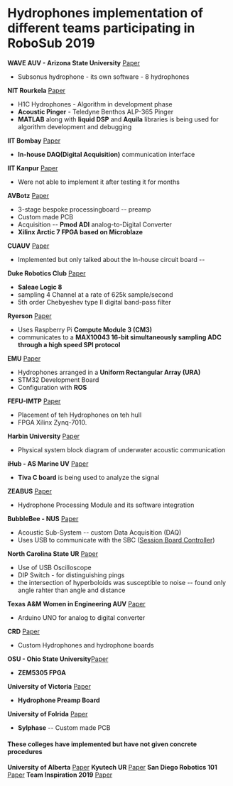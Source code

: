 # Hydrophones implementation of different teams participating in RoboSub 2019

**WAVE AUV - Arizona State University** [Paper](https://robonation.org/app/uploads/sites/4/2019/10/ASU_RS19_TDR-1.pdf)
- Subsonus hydrophone - its own software - 8 hydrophones	

**NIT Rourkela** [Paper](https://robonation.org/app/uploads/sites/4/2019/10/NITRourkela_RS19_TDR.pdf)
- H1C Hydrophones - Algorithm in development phase
- **Acoustic Pinger** - Teledyne Benthos ALP-365 Pinger 
-  **MATLAB** along with **liquid DSP** and **Aquila** libraries is being used for algorithm development and debugging

**IIT Bombay** [Paper](https://robonation.org/app/uploads/sites/4/2019/10/IITB_RS19_TDR-min.pdf)
- **In-house DAQ(Digital Acquisition)** communication interface 

**IIT Kanpur** [Paper](https://robonation.org/app/uploads/sites/4/2019/10/IITK_RS19_TDR.pdf)
- Were not able to implement it after testing it for months

**AVBotz** [Paper](https://robonation.org/app/uploads/sites/4/2019/10/AmadorValleyHS_RS19_TDR-min.pdf)
- 3-stage  bespoke  processingboard -- preamp
- Custom made PCB
- Acquisition -- **Pmod ADI** analog-to-Digital Converter
- **Xilinx Arctic 7 FPGA based on Microblaze**

**CUAUV** [Paper](https://robonation.org/app/uploads/sites/4/2019/10/CUAUV_RS19_TDR.pdf)
- Implemented but only talked about the In-house circuit board -- 

**Duke Robotics Club** [Paper](https://robonation.org/app/uploads/sites/4/2019/10/Duke_RS19_TDR.pdf)
- **Saleae Logic 8**
- sampling 4 Channel at a rate of 625k sample/second
- 5th order Chebyeshev type II digital band-pass filter

**Ryerson** [Paper](https://robonation.org/app/uploads/sites/4/2019/10/Ryerson_RS19_TDR.pdf)
- Uses Raspberry Pi **Compute Module 3 (CM3)**
- communicates  to  a **MAX10043   16-bit   simultaneously   sampling ADC  through  a  high  speed  SPI  protocol**

**EMU** [Paper](https://robonation.org/app/uploads/sites/4/2019/10/EMU_RS19_TDR.pdf)
- Hydrophones arranged in a **Uniform Rectangular Array (URA)**
- STM32 Development Board
- Configuration with **ROS**

**FEFU-IMTP** [Paper](https://robonation.org/app/uploads/sites/4/2019/10/FEFU-IMTP_RS19_TDR.pdf)
- Placement of teh Hydrophones on teh hull
- FPGA Xilinx Zynq-7010. 

**Harbin University** [Paper](https://robonation.org/app/uploads/sites/4/2019/10/HEU_RS19_TDR.pdf)
- Physical system block diagram of underwater acoustic communication

**iHub - AS Marine UV** [Paper](https://robonation.org/app/uploads/sites/4/2019/10/iHub_RS19_TDR.pdf)
- **Tiva C board** is being used to analyze the signal

**ZEABUS** [Paper](https://robonation.org/app/uploads/sites/4/2019/10/Kasetsart_RS19_TDR.pdf)
- Hydrophone Processing Module and its software integration

**BubbleBee - NUS** [Paper](https://robonation.org/app/uploads/sites/4/2019/10/NUS_RS19_TDR.pdf)
- Acoustic Sub-System -- custom Data Acquisition (DAQ)
- Uses USB to communicate with the SBC ([Session Board Controller](https://en.wikipedia.org/wiki/Session_border_controller)) 

**North Carolina State UR** [Paper](https://robonation.org/app/uploads/sites/4/2019/10/NCSU_RS19_TDR.pdf)
- Use of USB Oscilloscope
- DIP Switch - for distinguishing pings
- the intersection of hyperboloids was susceptible to noise -- found only angle rahter than angle and distance

**Texas A&M Women in Engineering AUV** [Paper](https://robonation.org/app/uploads/sites/4/2019/10/TAMU_RS19_TDR.pdf)
- Arduino UNO for analog to digital converter

**CRD** [Paper](https://robonation.org/app/uploads/sites/4/2019/10/Center-for-Robotics-Development_RS19_TDR.pdf)
- Custom Hydrophones and hydrophone boards

**OSU - Ohio State University**[Paper](https://robonation.org/app/uploads/sites/4/2019/10/OSU_RS19_TDR.pdf)
- **ZEM5305 FPGA**

**University of Victoria** [Paper](https://robonation.org/app/uploads/sites/4/2019/10/UVictoria_RS19_TDR.pdf)
- **Hydrophone Preamp Board**

**University of Folrida** [Paper](https://robonation.org/app/uploads/sites/4/2019/10/UFlorida_RS19_TDR.pdf)
- **Sylphase** -- Custom made PCB

#### These colleges have implemented but have not given concrete procedures 
**University of Alberta** [Paper](https://robonation.org/app/uploads/sites/4/2019/10/UAlberta_RS19_TDR.pdf)
**Kyutech UR** [Paper](https://robonation.org/app/uploads/sites/4/2019/10/Kyutech_RS19_TDR.pdf)
**San Diego Robotics 101** [Paper](https://robonation.org/app/uploads/sites/4/2019/10/SDCityCollege_RS19_TDR.pdf)
**Team Inspiration 2019** [Paper](https://robonation.org/app/uploads/sites/4/2019/10/Team-Inspiration_RS19_TDR.pdf)




